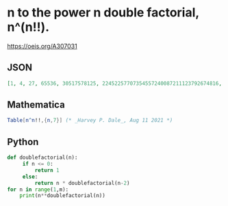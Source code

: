 # n to the power n double factorial, n^\(n\!\!\)\.
https://oeis.org/A307031
## JSON
```JSON
[1, 4, 27, 65536, 30517578125, 22452257707354557240087211123792674816, 54361846697263307560529495055267343940077014163990039113495978834700158362117849904436807]
```
## Mathematica
```Mathematica
Table[n^n!!,{n,7}] (* _Harvey P. Dale_, Aug 11 2021 *)
```
## Python
```Python
def doublefactorial(n):
     if n <= 0:
         return 1
     else:
         return n * doublefactorial(n-2)
for n in range(1,m):
    print(n**doublefactorial(n))
```
